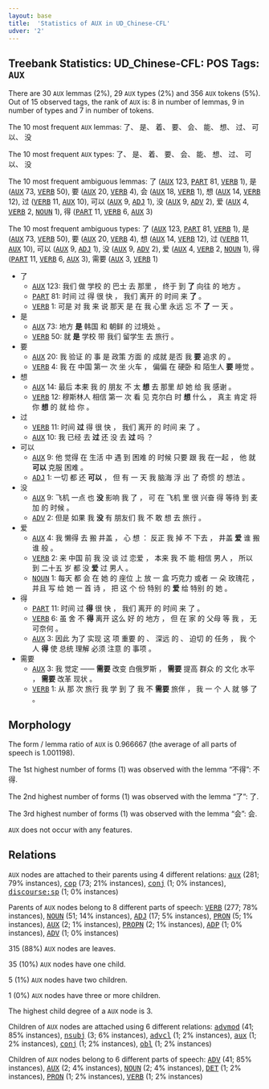 ```yaml
---
layout: base
title:  'Statistics of AUX in UD_Chinese-CFL'
udver: '2'
---
```


## Treebank Statistics: UD_Chinese-CFL: POS Tags: `AUX`

There are 30 `AUX` lemmas (2%), 29 `AUX` types (2%) and 356 `AUX` tokens (5%).
Out of 15 observed tags, the rank of `AUX` is: 8 in number of lemmas, 9 in number of types and 7 in number of tokens.

The 10 most frequent `AUX` lemmas: 了、 是、 着、 要、 会、 能、 想、 过、 可以、 没

The 10 most frequent `AUX` types:  了、 是、 着、 要、 会、 能、 想、 过、 可以、 没

The 10 most frequent ambiguous lemmas: 了 (<tt><a href="zh_cfl-pos-AUX.html">AUX</a></tt> 123, <tt><a href="zh_cfl-pos-PART.html">PART</a></tt> 81, <tt><a href="zh_cfl-pos-VERB.html">VERB</a></tt> 1), 是 (<tt><a href="zh_cfl-pos-AUX.html">AUX</a></tt> 73, <tt><a href="zh_cfl-pos-VERB.html">VERB</a></tt> 50), 要 (<tt><a href="zh_cfl-pos-AUX.html">AUX</a></tt> 20, <tt><a href="zh_cfl-pos-VERB.html">VERB</a></tt> 4), 会 (<tt><a href="zh_cfl-pos-AUX.html">AUX</a></tt> 18, <tt><a href="zh_cfl-pos-VERB.html">VERB</a></tt> 1), 想 (<tt><a href="zh_cfl-pos-AUX.html">AUX</a></tt> 14, <tt><a href="zh_cfl-pos-VERB.html">VERB</a></tt> 12), 过 (<tt><a href="zh_cfl-pos-VERB.html">VERB</a></tt> 11, <tt><a href="zh_cfl-pos-AUX.html">AUX</a></tt> 10), 可以 (<tt><a href="zh_cfl-pos-AUX.html">AUX</a></tt> 9, <tt><a href="zh_cfl-pos-ADJ.html">ADJ</a></tt> 1), 没 (<tt><a href="zh_cfl-pos-AUX.html">AUX</a></tt> 9, <tt><a href="zh_cfl-pos-ADV.html">ADV</a></tt> 2), 爱 (<tt><a href="zh_cfl-pos-AUX.html">AUX</a></tt> 4, <tt><a href="zh_cfl-pos-VERB.html">VERB</a></tt> 2, <tt><a href="zh_cfl-pos-NOUN.html">NOUN</a></tt> 1), 得 (<tt><a href="zh_cfl-pos-PART.html">PART</a></tt> 11, <tt><a href="zh_cfl-pos-VERB.html">VERB</a></tt> 6, <tt><a href="zh_cfl-pos-AUX.html">AUX</a></tt> 3)

The 10 most frequent ambiguous types:  了 (<tt><a href="zh_cfl-pos-AUX.html">AUX</a></tt> 123, <tt><a href="zh_cfl-pos-PART.html">PART</a></tt> 81, <tt><a href="zh_cfl-pos-VERB.html">VERB</a></tt> 1), 是 (<tt><a href="zh_cfl-pos-AUX.html">AUX</a></tt> 73, <tt><a href="zh_cfl-pos-VERB.html">VERB</a></tt> 50), 要 (<tt><a href="zh_cfl-pos-AUX.html">AUX</a></tt> 20, <tt><a href="zh_cfl-pos-VERB.html">VERB</a></tt> 4), 想 (<tt><a href="zh_cfl-pos-AUX.html">AUX</a></tt> 14, <tt><a href="zh_cfl-pos-VERB.html">VERB</a></tt> 12), 过 (<tt><a href="zh_cfl-pos-VERB.html">VERB</a></tt> 11, <tt><a href="zh_cfl-pos-AUX.html">AUX</a></tt> 10), 可以 (<tt><a href="zh_cfl-pos-AUX.html">AUX</a></tt> 9, <tt><a href="zh_cfl-pos-ADJ.html">ADJ</a></tt> 1), 没 (<tt><a href="zh_cfl-pos-AUX.html">AUX</a></tt> 9, <tt><a href="zh_cfl-pos-ADV.html">ADV</a></tt> 2), 爱 (<tt><a href="zh_cfl-pos-AUX.html">AUX</a></tt> 4, <tt><a href="zh_cfl-pos-VERB.html">VERB</a></tt> 2, <tt><a href="zh_cfl-pos-NOUN.html">NOUN</a></tt> 1), 得 (<tt><a href="zh_cfl-pos-PART.html">PART</a></tt> 11, <tt><a href="zh_cfl-pos-VERB.html">VERB</a></tt> 6, <tt><a href="zh_cfl-pos-AUX.html">AUX</a></tt> 3), 需要 (<tt><a href="zh_cfl-pos-AUX.html">AUX</a></tt> 3, <tt><a href="zh_cfl-pos-VERB.html">VERB</a></tt> 1)


* 了
  * <tt><a href="zh_cfl-pos-AUX.html">AUX</a></tt> 123: 我们 做 学校 的 巴士 去 那里 ， 终于 到 <b>了</b> 向往 的 地方 。
  * <tt><a href="zh_cfl-pos-PART.html">PART</a></tt> 81: 时间 过 得 很 快 ， 我们 离开 的 时间 来 <b>了</b> 。
  * <tt><a href="zh_cfl-pos-VERB.html">VERB</a></tt> 1: 可是 对 我 来 说 那天 是 在 我 心里 永远 忘 不 <b>了</b> 一 天 。
* 是
  * <tt><a href="zh_cfl-pos-AUX.html">AUX</a></tt> 73: 地方 <b>是</b> 韩国 和 朝鲜 的 过境处 。
  * <tt><a href="zh_cfl-pos-VERB.html">VERB</a></tt> 50: 就 <b>是</b> 学校 带 我们 留学生 去 旅行 。
* 要
  * <tt><a href="zh_cfl-pos-AUX.html">AUX</a></tt> 20: 我 验证 的 事 是 政策 方面 的 成就 是否 我 <b>要</b> 追求 的 。
  * <tt><a href="zh_cfl-pos-VERB.html">VERB</a></tt> 4: 我 在 中国 第一 次 坐 火车 ， 偏偏 在 硬卧 和 陌生人 <b>要</b> 睡觉 。
* 想
  * <tt><a href="zh_cfl-pos-AUX.html">AUX</a></tt> 14: 最后 本来 我 的 朋友 不 太 <b>想</b> 去 那里 却 她 给 我 感谢 。
  * <tt><a href="zh_cfl-pos-VERB.html">VERB</a></tt> 12: 穆斯林人 相信 第一 次 看 见 克尔白 时 <b>想</b> 什么 ， 真主 肯定 将 你 <b>想</b> 的 就 给 你 。
* 过
  * <tt><a href="zh_cfl-pos-VERB.html">VERB</a></tt> 11: 时间 <b>过</b> 得 很 快 ， 我们 离开 的 时间 来 了 。
  * <tt><a href="zh_cfl-pos-AUX.html">AUX</a></tt> 10: 我 已经 去 <b>过</b> 还 没 去 <b>过</b> 吗 ？
* 可以
  * <tt><a href="zh_cfl-pos-AUX.html">AUX</a></tt> 9: 他 觉得 在 生活 中 遇 到 困难 的 时候 只要 跟 我 在一起 ， 他 就 <b>可以</b> 克服 困难 。
  * <tt><a href="zh_cfl-pos-ADJ.html">ADJ</a></tt> 1: 一切 都 还 <b>可以</b> ， 但 有 一 天 我 脑海 浮 出 了 奇惯 的 想法 。
* 没
  * <tt><a href="zh_cfl-pos-AUX.html">AUX</a></tt> 9: 飞机 一点 也 <b>没</b> 影响 我 了 ， 可 在 飞机 里 很 兴奋 得 等待 到 麦加 的 时候 。
  * <tt><a href="zh_cfl-pos-ADV.html">ADV</a></tt> 2: 但是 如果 我 <b>没</b> 有 朋友们 我 不 敢 想 去 旅行 。
* 爱
  * <tt><a href="zh_cfl-pos-AUX.html">AUX</a></tt> 4: 我 懒得 去 搬 井盖 ， 心 想 ： 反正 我 掉 不 下去 ， 井盖 <b>爱</b> 谁 搬 谁 般 。
  * <tt><a href="zh_cfl-pos-VERB.html">VERB</a></tt> 2: 来 中国 前 我 没 谈 过 恋爱 ， 本来 我 不 能 相信 男人 ， 所以 到 二十五 岁 都 没 <b>爱</b> 过 男人 。
  * <tt><a href="zh_cfl-pos-NOUN.html">NOUN</a></tt> 1: 每天 都 会 在 她 的 座位 上 放 一 盒 巧克力 或者 一 朵 玫瑰花 ， 并且 写 给 她 一 首 诗 ， 把 这 个 份 特别 的 <b>爱</b> 给 特别 的 她 。
* 得
  * <tt><a href="zh_cfl-pos-PART.html">PART</a></tt> 11: 时间 过 <b>得</b> 很 快 ， 我们 离开 的 时间 来 了 。
  * <tt><a href="zh_cfl-pos-VERB.html">VERB</a></tt> 6: 虽 舍 不 <b>得</b> 离开 这么 好 的 地方 ， 但 在 家 的 父母 等 我 ， 无可奈何 。
  * <tt><a href="zh_cfl-pos-AUX.html">AUX</a></tt> 3: 因此 为了 实现 这 项 重要 的 、 深远 的 、 迫切 的 任务 ， 我 个人 <b>得</b> 使 总统 理解 必须 注意 的 事项 。
* 需要
  * <tt><a href="zh_cfl-pos-AUX.html">AUX</a></tt> 3: 我 觉定 —— <b>需要</b> 改变 白俄罗斯 ， <b>需要</b> 提高 群众 的 文化 水平 ， <b>需要</b> 改革 现状 。
  * <tt><a href="zh_cfl-pos-VERB.html">VERB</a></tt> 1: 从 那 次 旅行 我 学 到 了 我 不 <b>需要</b> 旅伴 ， 我 一 个 人 就 够 了 。

## Morphology

The form / lemma ratio of `AUX` is 0.966667 (the average of all parts of speech is 1.001198).

The 1st highest number of forms (1) was observed with the lemma “不得”: 不得.

The 2nd highest number of forms (1) was observed with the lemma “了”: 了.

The 3rd highest number of forms (1) was observed with the lemma “会”: 会.

`AUX` does not occur with any features.


## Relations

`AUX` nodes are attached to their parents using 4 different relations: <tt><a href="zh_cfl-dep-aux.html">aux</a></tt> (281; 79% instances), <tt><a href="zh_cfl-dep-cop.html">cop</a></tt> (73; 21% instances), <tt><a href="zh_cfl-dep-conj.html">conj</a></tt> (1; 0% instances), <tt><a href="zh_cfl-dep-discourse-sp.html">discourse:sp</a></tt> (1; 0% instances)

Parents of `AUX` nodes belong to 8 different parts of speech: <tt><a href="zh_cfl-pos-VERB.html">VERB</a></tt> (277; 78% instances), <tt><a href="zh_cfl-pos-NOUN.html">NOUN</a></tt> (51; 14% instances), <tt><a href="zh_cfl-pos-ADJ.html">ADJ</a></tt> (17; 5% instances), <tt><a href="zh_cfl-pos-PRON.html">PRON</a></tt> (5; 1% instances), <tt><a href="zh_cfl-pos-AUX.html">AUX</a></tt> (2; 1% instances), <tt><a href="zh_cfl-pos-PROPN.html">PROPN</a></tt> (2; 1% instances), <tt><a href="zh_cfl-pos-ADP.html">ADP</a></tt> (1; 0% instances), <tt><a href="zh_cfl-pos-ADV.html">ADV</a></tt> (1; 0% instances)

315 (88%) `AUX` nodes are leaves.

35 (10%) `AUX` nodes have one child.

5 (1%) `AUX` nodes have two children.

1 (0%) `AUX` nodes have three or more children.

The highest child degree of a `AUX` node is 3.

Children of `AUX` nodes are attached using 6 different relations: <tt><a href="zh_cfl-dep-advmod.html">advmod</a></tt> (41; 85% instances), <tt><a href="zh_cfl-dep-nsubj.html">nsubj</a></tt> (3; 6% instances), <tt><a href="zh_cfl-dep-advcl.html">advcl</a></tt> (1; 2% instances), <tt><a href="zh_cfl-dep-aux.html">aux</a></tt> (1; 2% instances), <tt><a href="zh_cfl-dep-conj.html">conj</a></tt> (1; 2% instances), <tt><a href="zh_cfl-dep-obl.html">obl</a></tt> (1; 2% instances)

Children of `AUX` nodes belong to 6 different parts of speech: <tt><a href="zh_cfl-pos-ADV.html">ADV</a></tt> (41; 85% instances), <tt><a href="zh_cfl-pos-AUX.html">AUX</a></tt> (2; 4% instances), <tt><a href="zh_cfl-pos-NOUN.html">NOUN</a></tt> (2; 4% instances), <tt><a href="zh_cfl-pos-DET.html">DET</a></tt> (1; 2% instances), <tt><a href="zh_cfl-pos-PRON.html">PRON</a></tt> (1; 2% instances), <tt><a href="zh_cfl-pos-VERB.html">VERB</a></tt> (1; 2% instances)

